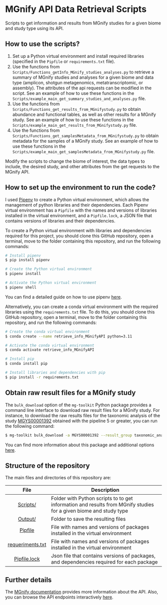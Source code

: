 # MGnify API Data Retrieval Scripts
Scripts to get information and results from MGnify studies for a given biome and study type using its API.

## **How to use the scripts?**
1. Set up a Python virtual environment and install required libraries (specified in the `Pipfile` or `requirements.txt` file).
2. Use the functions from `Scripts/Functions_getInfo_MGnify_studies_analyses.py` to retrieve a summary of MGnify studies and analyses for a given biome and data type (amplicon, shotgun metagenomics, metatranscriptomic, or assembly). The attributes of the api requests can be modified in the script. See an example of how to use these functions in the `Scripts/example_main_get_summary_studies_and_analyses.py` file.
3. Use the functions from `Scripts/Functions_get_results_from_MGnifystudy.py` to obtain abundance and functional tables, as well as other results for a MGnify study. See an example of how to use these functions in the `Scripts/example_main_get_results_from_MGnifystudy.py` file.
4. Use the functions from `Scripts/Functions_get_samplesMetadata_from_MGnifystudy.py` to obtain metadata for the samples of a MGnify study. See an example of how to use these functions in the `Scripts/example_main_get_samplesMetadata_from_MGnifystudy.py` file.

Modify the scripts to change the biome of interest, the data types to include, the desired study, and other attributes from the get requests to the MGnify API.

## **How to set up the environment to run the code?**
I used [Pipenv](https://pipenv.pypa.io/en/latest/) to create a Python virtual environment, which allows the management of python libraries and their dependencies. Each Pipenv virtual environment has a `Pipfile` with the names and versions of libraries installed in the virtual environment, and a `Pipfile.lock`, a JSON file that contains versions of libraries and their dependencies.

To create a Python virtual environment with libraries and dependencies required for this project, you should clone this GitHub repository, open a terminal, move to the folder containing this repository, and run the following commands:

```bash
# Install pipenv
$ pip install pipenv

# Create the Python virtual environment 
$ pipenv install

# Activate the Python virtual environment 
$ pipenv shell
```

You can find a detailed guide on how to use pipenv [here](https://realpython.com/pipenv-guide/).

Alternatively, you can create a conda virtual environment with the required libraries using the `requirements.txt` file. To do this, you should clone this GitHub repository, open a terminal, move to the folder containing this repository, and run the following commands:

```bash
# Create the conda virtual environment
$ conda create --name retrieve_info_MGnifyAPI python=3.11

# Activate the conda virtual environment
$ conda activate retrieve_info_MGnifyAPI

# Install pip
$ conda install pip

# Install libraries and dependencies with pip 
$ pip install -r requirements.txt
```

## **Obtain raw result files for a MGnify study**
The `bulk_download` option of the `mg-toolkit` Python package provides a command line interface to download raw result files for a MGnify study. For instance, to download the raw results files for the taxonomic analysis of the study [MGYS00001392](https://www.ebi.ac.uk/metagenomics/studies/MGYS00001392) obtained with the pipeline 5 or greater, you can run the following command:

```bash
$ mg-toolkit bulk_download -a MGYS00001392 --result_group taxonomic_analysis_unite -o Output/
```

You can find more information about this package and additional options [here](https://pypi.org/project/mg-toolkit/). 

## **Structure of the repository**
The main files and directories of this repository are:

|File|Description|
|:-:|---|
|[Scripts/](Scripts/)|Folder with Python scripts to to get information and results from MGnify studies for a given biome and study type|
|[Output/](Results/)|Folder to save the resulting files|
|[Pipfile](Pipfile)|File with names and versions of packages installed in the virtual environment|
|[requeriments.txt](requeriments.txt)|File with names and versions of packages installed in the virtual environment|
|[Pipfile.lock](Pipfile.lock)|Json file that contains versions of packages, and dependencies required for each package|

## **Further details**
The [MGnify documentation](https://docs.mgnify.org/src/docs/api.html) provides more information about the API. Also, you can browse the API endpoints interactively [here](https://www.ebi.ac.uk/metagenomics/api/latest/).

